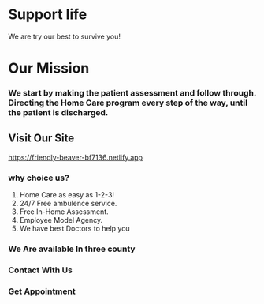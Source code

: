 # Support life

We are try our best to survive you!

# Our Mission
### We start by making the patient assessment and follow through. Directing the Home Care program every step of the way, until the patient is discharged.

## Visit Our Site
https://friendly-beaver-bf7136.netlify.app



### why choice us?
1. Home Care as easy as 1-2-3!
2. 24/7 Free ambulence service.
3. Free In-Home Assessment.
4. Employee Model Agency.
5. We have best Doctors to help you


### We Are available In three county 
### Contact With Us
### Get Appointment
